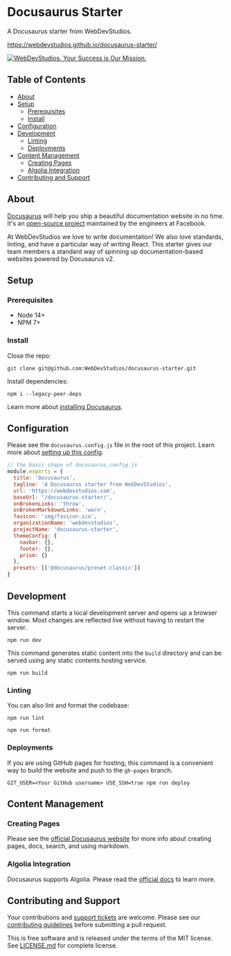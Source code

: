 # Docusaurus Starter<!-- omit in toc -->

A Docusaurus starter from WebDevStudios.

<https://webdevstudios.github.io/docusaurus-starter/>

[![WebDevStudios. Your Success is Our Mission.](https://webdevstudios.com/wp-content/uploads/2018/04/wds-github-banner.png)](https://webdevstudios.com/contact/)

## Table of Contents <!-- omit in toc -->

- [About](#about)
- [Setup](#setup)
  - [Prerequisites](#prerequisites)
  - [Install](#install)
- [Configuration](#configuration)
- [Development](#development)
  - [Linting](#linting)
  - [Deployments](#deployments)
- [Content Management](#content-management)
  - [Creating Pages](#creating-pages)
  - [Algolia Integration](#algolia-integration)
- [Contributing and Support](#contributing-and-support)

## About

[Docusaurus](https://docusaurus.io/) will help you ship a beautiful documentation website in no time. It's an [open-source project](https://github.com/facebook/docusaurus) maintained by the engineers at Facebook.

At WebDevStudios we love to write documentation! We also love standards, linting, and have a particular way of writing React. This starter gives our team members a standard way of spinning up documentation-based websites powered by Docusaurus v2.

## Setup

### Prerequisites

- Node 14+
- NPM 7+

### Install

Close the repo:

```console
git clone git@github.com:WebDevStudios/docusaurus-starter.git
```

Install dependencies:

```console
npm i --legacy-peer-deps
```

Learn more about [installing Docusaurus](https://docusaurus.io/docs/installation).

## Configuration

Please see the `docusaurus.config.js` file in the root of this project. Learn more about [setting up this config](https://docusaurus.io/docs/docusaurus.config.js).

```js
// the basic shape of docusaurus.config.js
module.exports = {
  title: 'Docusaurus',
  tagline: 'A Docusaurus starter from WebDevStudios',
  url: 'https://webdevstudios.com',
  baseUrl: '/docusaurus-starter/',
  onBrokenLinks: 'throw',
  onBrokenMarkdownLinks: 'warn',
  favicon: 'img/favicon.ico',
  organizationName: 'webdevstudios',
  projectName: 'docusaurus-starter',
  themeConfig: {
    navbar: {},
    footer: {},
    prism: {}
  },
  presets: [['@docusaurus/preset-classic']]
}
```

## Development

This command starts a local development server and opens up a browser window. Most changes are reflected live without having to restart the server.

```console
npm run dev
```

This command generates static content into the `build` directory and can be served using any static contents hosting service.

```console
npm run build
```

### Linting

You can also lint and format the codebase:

```console
npm run lint
```

```console
npm run format
```

### Deployments

If you are using GitHub pages for hosting, this command is a convenient way to build the website and push to the `gh-pages` branch.

```console
GIT_USER=<Your GitHub username> USE_SSH=true npm run deploy
```

## Content Management

### Creating Pages

Please see the [official Docusaurus website](https://docusaurus.io/docs/creating-pages) for more info about creating pages, docs, search, and using markdown.

### Algolia Integration

Docusaurus supports Algolia. Please read the [official docs](https://docusaurus.io/docs/search#using-algolia-docsearch) to learn more.

## Contributing and Support

Your contributions and [support tickets](https://github.com/WebDevStudios/docusaurus-starter/issues) are welcome. Please see our [contributing guidelines](https://github.com/WebDevStudios/docusaurus-starter/blob/main/CONTRIBUTING.md) before submitting a pull request.

This is free software and is released under the terms of the MIT license. See [LICENSE.md](https://github.com/WebDevStudios/docusaurus-starter/blob/main/LICENSE.md) for complete license.
